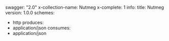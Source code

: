swagger: "2.0"
x-collection-name: Nutmeg
x-complete: 1
info:
  title: Nutmeg
  version: 1.0.0
schemes:
- http
produces:
- application/json
consumes:
- application/json